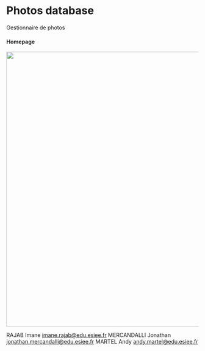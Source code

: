Photos database
===============

Gestionnaire de photos

#### Homepage
<p align="center">
<img src="https://raw.github.com/Mercandj/Photos_database/master/screenshot/1.png" width="720" />
</p>


RAJAB Imane 			imane.rajab@edu.esiee.fr
MERCANDALLI Jonathan 	jonathan.mercandalli@edu.esiee.fr
MARTEL Andy 			andy.martel@edu.esiee.fr